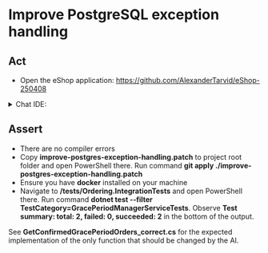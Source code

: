 # Improve PostgreSQL exception handling

## Act

- Open the eShop application:
<https://github.com/AlexanderTarvid/eShop-250408>

<details>
<summary>Chat IDE:</summary>

- Open file **src/OrderProcessor/Services/GracePeriodManagerService.cs**
- Open the chat AI interface and enter:

```text
Improve exception handling in method `GetConfirmedGracePeriodOrders`. Catch both `NpgsqlException` and `PostgresException`, each in its single dedicated `catch` block. For `NpgsqlException`, use "General error loading confirmed grace period orders: {M}" as the main message, where `{M}` is the value of the `Message` property of the caught exception. For `PostgresException`, use "SQL error loading confirmed grace period orders: {M}", where `{M}` is the value of the `Message` property of the caught exception. If `Detail` property is available, append " Detail: {D}" to the main message, where `{D}` is the value of the `Detail` property. In both exception classes, if the exception wraps another exception, append " Root cause: {R}" to the logged message, where `{R}` is the value of the `Message` property of the wrapped exception object.
```

- Submit the request
- Accept the suggestions
- Save the file

</details>

## Assert

- There are no compiler errors
- Copy **improve-postgres-exception-handling.patch** to project root folder and open PowerShell there. Run command **git apply ./improve-postgres-exception-handling.patch**
- Ensure you have **docker** installed on your machine
- Navigate to **/tests/Ordering.IntegrationTests** and open PowerShell there. Run command **dotnet test --filter TestCategory=GracePeriodManagerServiceTests**. Observe **Test summary: total: 2, failed: 0, succeeded: 2** in the bottom of the output.

See **GetConfirmedGracePeriodOrders_correct.cs** for the expected implementation of the only function that should be changed by the AI.
